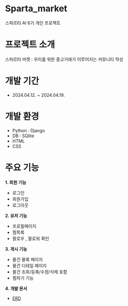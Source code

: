 # Sparta_market
스파르타 AI 6기 개인 프로젝트

# 프로젝트 소개
스파르타 마켓 : 우리를 위한 중고거래가 이루어지는 커뮤니티 작성

# 개발 기간
- 2024.04.12. ~ 2024.04.19.

# 개발 환경
- Python : Django
- DB : SQlite
- HTML
- CSS

# 주요 기능

**1. 회원 기능**
* 로그인
* 회원가입
* 로그아웃

**2. 유저 기능**
* 프로필페이지
* 찜목록
* 팔로우 , 팔로워 확인

**3. 게시 기능**
* 물건 몰록 페이지
* 물건 디테일 페이지
* 물건 조회/등록/수정/삭제 포함
* 찜하기 기능

**4. 개발 문서**
* [ERD](https://dbdiagram.io/d/66222eb203593b6b6169ef58)